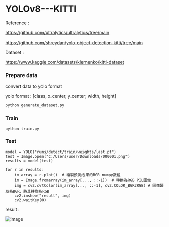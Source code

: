 # YOLOv8---KITTI
Reference : 

https://github.com/ultralytics/ultralytics/tree/main

https://github.com/shreydan/yolo-object-detection-kitti/tree/main

Dataset : 

https://www.kaggle.com/datasets/klemenko/kitti-dataset

### Prepare data
convert data to yolo format

yolo format : [class, x_center, y_center, width, height]
```
python generate_dataset.py
```

### Train
```
python train.py
```

### Test
```
model = YOLO("runs/detect/train/weights/last.pt")
test = Image.open("C:/Users/user/Downloads/000001.png")
results = model(test)

for r in results:
    im_array = r.plot()  # 繪製預測结果的BGR numpy數組
    im = Image.fromarray(im_array[..., ::-1])  # 轉換為RGB PIL圖像
    img = cv2.cvtColor(im_array[..., ::-1], cv2.COLOR_BGR2RGB) # 圖像讀取為BGR，將其轉換為RGB
    cv2.imshow("result", img) 
    cv2.waitKey(0)
```

result :

![image](https://github.com/tongyu0924/YOLOv8---KITTI/assets/119610311/f94bd9a9-6a94-4df8-a041-a0d3bc4650b7)

